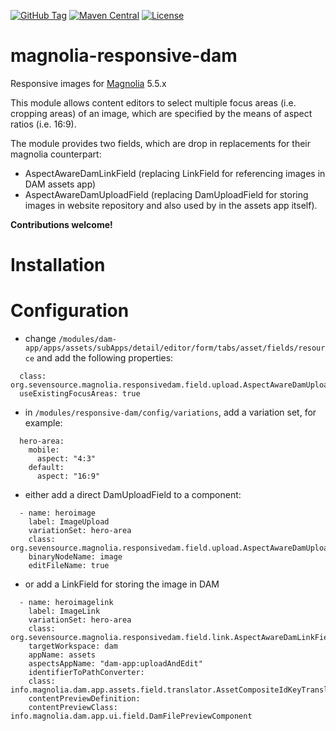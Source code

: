 [![GitHub Tag](https://img.shields.io/github/tag/sevensource/magnolia-responsive-dam.svg?maxAge=3600)](https://github.com/sevensource/magnolia-responsive-dam/tags)
[![Maven Central](https://img.shields.io/maven-central/v/org.sevensource.magnolia/magnolia-responsive-dam.svg?maxAge=3600)](http://search.maven.org/#search%7Cga%7C1%7Cg%3A%22org.sevensource.magnolia%22%20AND%20a%3A%22magnolia-responsive-dam%22)
[![License](https://img.shields.io/github/license/sevensource/magnolia-responsive-dam.svg)](https://github.com/sevensource/magnolia-responsive-dam/blob/master/LICENSE)


magnolia-responsive-dam
================================

Responsive images for [Magnolia](http://www.magnolia-cms.com) 5.5.x 

This module allows content editors to select multiple focus areas (i.e. cropping areas) of an image, which are specified by the means of aspect ratios (i.e. 16:9).

The module provides two fields, which are drop in replacements for their magnolia counterpart:
* AspectAwareDamLinkField (replacing LinkField for referencing images in DAM assets app)
* AspectAwareDamUploadField (replacing DamUploadField for storing images in website repository and also used by in the assets app itself). 


**Contributions welcome!**

Installation
=============


Configuration
=============
* change `/modules/dam-app/apps/assets/subApps/detail/editor/form/tabs/asset/fields/resource` and add the following properties:
```
  class: org.sevensource.magnolia.responsivedam.field.upload.AspectAwareDamUploadFieldDefinition
  useExistingFocusAreas: true
```
* in `/modules/responsive-dam/config/variations`, add a variation set, for example:
```
  hero-area:
    mobile:
      aspect: "4:3"
    default:
      aspect: "16:9"
```   
* either add a direct DamUploadField to a component:
```
  - name: heroimage
    label: ImageUpload
    variationSet: hero-area
    class: org.sevensource.magnolia.responsivedam.field.upload.AspectAwareDamUploadFieldDefinition
    binaryNodeName: image
    editFileName: true
```
* or add a LinkField for storing the image in DAM
```
  - name: heroimagelink
    label: ImageLink
    variationSet: hero-area
    class: org.sevensource.magnolia.responsivedam.field.link.AspectAwareDamLinkFieldDefinition
    targetWorkspace: dam
    appName: assets
    aspectsAppName: "dam-app:uploadAndEdit"
    identifierToPathConverter:
    class: info.magnolia.dam.app.assets.field.translator.AssetCompositeIdKeyTranslator
    contentPreviewDefinition:
    contentPreviewClass: info.magnolia.dam.app.ui.field.DamFilePreviewComponent
```   

